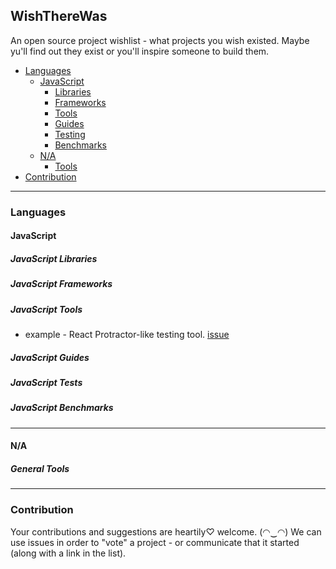 ## WishThereWas
An open source project wishlist - what projects you wish existed. Maybe yu'll find out they exist or you'll inspire someone to build them.

- [Languages](#languages)
  - [JavaScript](#javascript)
    - [Libraries](#javascript-libraries)
    - [Frameworks](#javascript-frameworks)
    - [Tools](#javascript-tools)
    - [Guides](#javascript-guides)
    - [Testing](#javascript-tests)
    - [Benchmarks](#javascript-benchmarks)
  - [N/A](#na)
    - [Tools](#general-tools)
- [Contribution](#contribution)
  
---
### Languages

#### JavaScript

##### JavaScript Libraries

##### JavaScript Frameworks

##### JavaScript Tools
* example - React Protractor-like testing tool. [issue](https://github.com/zavelevsky/WishThereWas/issues/1)

##### JavaScript Guides

##### JavaScript Tests

##### JavaScript Benchmarks

---
#### N/A

##### General Tools
---
### Contribution
Your contributions and suggestions are heartily♡ welcome. (◠‿◠)
We can use issues in order to "vote" a project - or communicate that it started (along with a link in the list).
